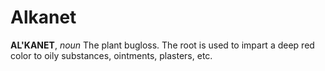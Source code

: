 # Alkanet

**AL'KANET**, _noun_ The plant bugloss. The root is used to impart a deep red color to oily substances, ointments, plasters, etc.